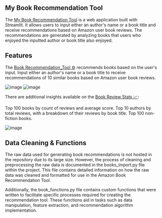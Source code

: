 ## My Book Recommendation Tool
The [My Book Recommendation Tool](https://deepaksbookrecommendationtool.streamlit.app/) is a web application built with Streamlit. It allows users to input either an author's name or a book title and receive recommendations based on Amazon user book reviews. The recommendations are generated by analyzing books that users who enjoyed the inputted author or book title also enjoyed.



## Features

The  [Book Recommendation_Tool ⚙](https://deepaksbookrecommendationtool.streamlit.app/Book_Recommendation_Tool_%E2%9A%99%EF%B8%8F) recommends books based on the user's input. Input either an author's name or a book title to receive recommendations of 10 similar books based on Amazon user book reviews.

![image](https://github.com/deemani/portfolio/assets/37217825/d6373405-d49e-4fb4-85b2-8611469f6550)
![image](https://github.com/deemani/portfolio/assets/37217825/bbe0c85c-3c2a-44a0-95b2-cfceea209cc3)


There are additional insights available on the [Book Review Stats 📈](https://deepaksbookrecommendationtool.streamlit.app/Book_Review_Stats_%F0%9F%93%88):

Top 100 books by count of reviews and average score.
Top 10 authors by total reviews, with a breakdown of their reviews by book title.
Top 100 non-fiction books.

![image](https://github.com/deemani/portfolio/assets/37217825/fc12f09a-6da7-4978-a2dc-7759ff438dba)


## Data Cleaning & Functions
The raw data used for generating book recommendations is not hosted in the repository due to its large size. However, the process of cleaning and preprocessing the raw data is documented in the books_import.py file within the project. This file contains detailed information on how the raw data was cleaned and formatted for use in the Amazon Book Recommendation Tool.

Additionally, the book_functions.py file contains custom functions that were written to facilitate specific processes required for creating the recommendation tool. These functions aid in tasks such as data manipulation, feature extraction, and recommendation algorithm implementation.
